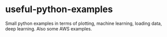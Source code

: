 # useful-python-examples
Small python examples in terms of plotting, machine learning, loading data, deep learning. Also some AWS examples.
